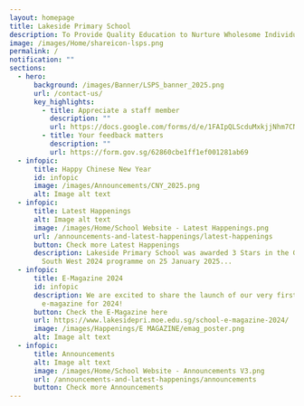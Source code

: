 ```yaml
---
layout: homepage
title: Lakeside Primary School
description: To Provide Quality Education to Nurture Wholesome Individuals.
image: /images/Home/shareicon-lsps.png
permalink: /
notification: ""
sections:
  - hero:
      background: /images/Banner/LSPS_banner_2025.png
      url: /contact-us/
      key_highlights:
        - title: Appreciate a staff member
          description: ""
          url: https://docs.google.com/forms/d/e/1FAIpQLScduMxkjjNhm7CNWqHyKdTfFis0E7BoILxPVI4V3qnj01pgKg/viewform
        - title: Your feedback matters
          description: ""
          url: https://form.gov.sg/62860cbe1ff1ef001281ab69
  - infopic:
      title: Happy Chinese New Year
      id: infopic
      image: /images/Announcements/CNY_2025.png
      alt: Image alt text
  - infopic:
      title: Latest Happenings
      alt: Image alt text
      image: /images/Home/School Website - Latest Happenings.png
      url: /announcements-and-latest-happenings/latest-happenings
      button: Check more Latest Happenings
      description: Lakeside Primary School was awarded 3 Stars in the Green Schools @
        South West 2024 programme on 25 January 2025...
  - infopic:
      title: E-Magazine 2024
      id: infopic
      description: We are excited to share the launch of our very first school
        e-magazine for 2024!
      button: Check the E-Magazine here
      url: https://www.lakesidepri.moe.edu.sg/school-e-magazine-2024/
      image: /images/Happenings/E MAGAZINE/emag_poster.png
      alt: Image alt text
  - infopic:
      title: Announcements
      alt: Image alt text
      image: /images/Home/School Website - Announcements V3.png
      url: /announcements-and-latest-happenings/announcements
      button: Check more Announcements
---
```

